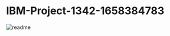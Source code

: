 # IBM-Project-1342-1658384783
![readme](https://user-images.githubusercontent.com/86096787/196024084-4f916884-c6ea-4baa-b32d-5c9ae8664d13.png)

